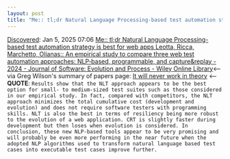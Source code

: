 ```yaml
---
layout: post
title: "Me:: tl;dr Natural Language Processing-based test automation strategy is best for  web apps Leotta, Ricca, Marchetto, Olianas:: An empirical study to compare three web test automation approaches: NLP‐based, programmable, and capture&amp;replay - 2024 - Journal of Software: Evolution and Process - Wiley Online Library"
---
```

[Discovered](http://rolandtanglao.com/2020/07/29/p1-blogthis-checkvist-list-links-to-blog/): Jan 5, 2025 07:06 [Me:: tl;dr Natural Language Processing-based test automation strategy is best for  web apps Leotta, Ricca, Marchetto, Olianas:: An empirical study to compare three web test automation approaches: NLP‐based, programmable, and capture&amp;replay - 2024 - Journal of Software: Evolution and Process - Wiley Online Library](https://onlinelibrary.wiley.com/doi/10.1002/smr.2606)<-- via Greg Wilson's summary of papers page:  [It will never work in theory](https://third-bit.com/ideas/nwit/) <-- **QUOTE**: `Results show that the NLT approach appears to be the best option for small- to medium-sized test suites such as those considered in our empirical study. In fact, compared with competitors, the NLT approach minimizes the total cumulative cost (development and evolution) and does not require software testers with programming skills. NLT is also the best in terms of resiliency being more robust to the evolution of a web application. CRT is slightly faster during development but then loses when evolution is considered. In conclusion, these new NLP-based tools appear to be very promising and will probably be even more performing in the near future when the adopted NLP algorithms used to transform natural language based test cases into executable test cases improve further.`
